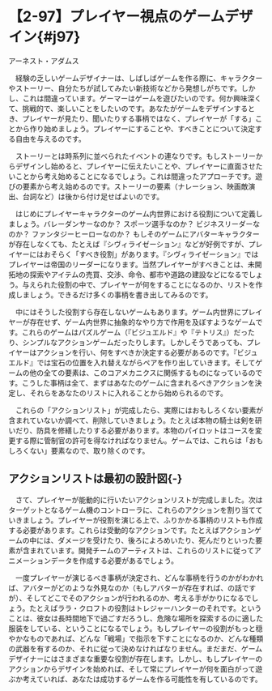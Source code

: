 # 【2-97】プレイヤー視点のゲームデザイン{#j97}

<div class="author">アーネスト・アダムス</div>

　経験の乏しいゲームデザイナーは、しばしばゲームを作る際に、キャラクターやストーリー、自分たちが試してみたい新技術などから発想しがちです。しかし、これは間違っています。ゲーマーはゲームを遊びたいのです。何か興味深くて、挑戦的で、楽しいことをしたいのです。あなたがゲームをデザインするとき、プレイヤーが見たり、聞いたりする事柄ではなく、プレイヤーが「する」ことから作り始めましょう。プレイヤーにすることや、すべきことについて決定する自由を与えるのです。

　ストーリーとは時系列に並べられたイベントの連なりです。もしストーリーからデザインし始めると、プレイヤーに伝えたいことや、プレイヤーに直面させたいことから考え始めることになるでしょう。これは間違ったアプローチです。遊びの要素から考え始めるのです。ストーリーの要素（ナレーション、映画敵演出、台詞など）は後から付け足せばよいのです。

　はじめにプレイヤーキャラクターのゲーム内世界における役割について定義しましょう。バレーダンサーなのか？ スポーツ選手なのか？ ビジネスリーダーなのか？ ファンタジーヒーローなのか？ もしそのゲームにアバターキャラクターが存在しなくても、たとえば『シヴィライゼーション』などが好例ですが、プレイヤーにはおそらく「すべき役割」があります。『シヴィライゼーション』ではプレイヤーは帝国のリーダーになります。当然プレイヤーがすべきことは、未開拓地の探索やアイテムの売買、交渉、命令、都市や道路の建設などになるでしょう。与えられた役割の中で、プレイヤーが何をすることになるのか、リストを作成しましょう。できるだけ多くの事柄を書き出してみるのです。

　中にはそうした役割すら存在しないゲームもあります。ゲーム内世界にプレイヤーが存在せず、ゲーム内世界に抽象的なやり方で作用を及ぼすようなゲームです。これらのゲームはパズルゲーム（『ビジュエルド』や『テトリス』）だったり、シンプルなアクションゲームだったりします。しかしそうであっても、プレイヤーはアクションを行い、何をすべきか決定する必要があるのです。『ビジュエルド』では宝石の位置を入れ替えながらペアを作り出していきます。そしてゲームの他の全ての要素は、このコアメカニクスに関係するものになっているのです。こうした事柄は全て、まずはあなたのゲームに含まれるべきアクションを決定し、それらをあなたのリストに入れることから始められるのです。

　これらの「アクションリスト」が完成したら、実際にはおもしろくない要素が含まれていないか調べて、削除していきましょう。たとえば本物の騎士は剣を研いだり、防具を修繕したりする必要があります。本物のパイロットはコースを変更する際に管制官の許可を得なければなりません。ゲームでは、これらは「おもしろくない」要素なので、取り除くのです。

## アクションリストは最初の設計図{-}

　さて、プレイヤーが能動的に行いたいアクションリストが完成しました。次はターゲットとなるゲーム機のコントローラに、これらのアクションを割り当てていきましょう。プレイヤーが役割を演じる上で、ふりかかる事柄のリストも作成する必要があります。これらは受動的なアクションです。たとえばアクションゲームの中には、ダメージを受けたり、後ろによろめいたり、死んだりといった要素が含まれています。開発チームのアーティストは、これらのリストに従ってアニメーションデータを作成する必要があるでしょう。

　一度プレイヤーが演じるべき事柄が決定され、どんな事柄を行うのかがわかれば、アバターがどのような外見なのか（もしアバターが存在すれば、の話ですが）、そしてどこでそのアクションが行われるのか、考える手がかりになるでしょう。たとえばララ・クロフトの役割はトレジャーハンターのそれです。ということは、彼女は長時間地下で過ごすだろうし、危険な場所を探索するのに適した服装をしている、ということになるでしょう。もしプレイヤーの役割がもっと穏やかなものであれば、どんな「戦場」で指示を下すことになるのか、どんな種類の武器を有するのか、それに従って決めなければなりません。まだまだ、ゲームデザイナーにはさまざまな重要な役割が存在します。しかし、もしプレイヤーのアクションからデザインを始めれば、そして常にプレイヤーが何を面白がって遊ぶか考えていれば、あなたは成功するゲームを作る可能性を有しているのです。
